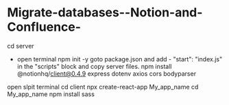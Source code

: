 # Migrate-databases--Notion-and-Confluence-

cd server
- open terminal 
npm init -y
goto package.json and add - "start": "index.js" in the "scripts" block and copy server files.
npm install @notionhq/client@0.4.9 express dotenv axios cors bodyparser

open slpit terminal
cd client
npx create-react-app My_app_name
cd My_app_name
npm install sass
